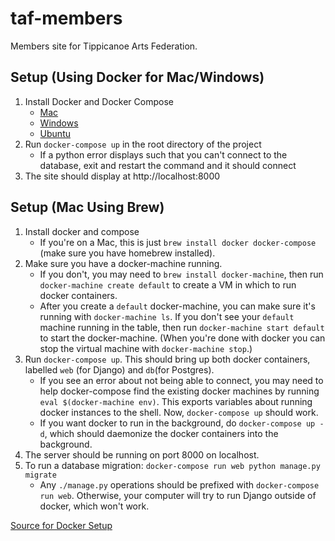 # taf-members
Members site for Tippicanoe Arts Federation.

## Setup (Using Docker for Mac/Windows)
1. Install Docker and Docker Compose 
    - [Mac](https://docs.docker.com/docker-for-mac/install/)
    - [Windows](https://docs.docker.com/docker-for-windows/install/)
    - [Ubuntu](https://docs.docker.com/install/linux/docker-ce/ubuntu/)
2. Run `docker-compose up` in the root directory of the project
    - If a python error displays such that you can't connect to the database, exit and restart the command and it should connect
3. The site should display at http://localhost:8000

## Setup (Mac Using Brew)
1. Install docker and compose
    - If you're on a Mac, this is just `brew install docker docker-compose` (make sure you have homebrew installed).
2. Make sure you have a docker-machine running.
    - If you don't, you may need to `brew install docker-machine`, then run `docker-machine create default` to create a VM in which to run docker containers.
    - After you create a `default` docker-machine, you can make sure it's running with `docker-machine ls`. If you don't see your `default` machine running in the table, then run `docker-machine start default` to start the docker-machine. (When you're done with docker you can stop the virtual machine with `docker-machine stop`.)
3. Run `docker-compose up`. This should bring up both docker containers, labelled `web` (for Django) and `db`(for Postgres).
    - If you see an error about not being able to connect, you may need to help docker-compose find the existing docker machines by running `eval $(docker-machine env)`. This exports variables about running docker instances to the shell. Now, `docker-compose up` should work.
    - If you want docker to run in the background, do `docker-compose up -d`, which should daemonize the docker containers into the background.
4. The server should be running on port 8000 on localhost.
5. To run a database migration: `docker-compose run web python manage.py migrate`
    - Any `./manage.py` operations should be prefixed with `docker-compose run web`. Otherwise, your computer will try to run Django outside of docker, which won't work.

[Source for Docker Setup](https://docs.docker.com/compose/django/#connect-the-database)
